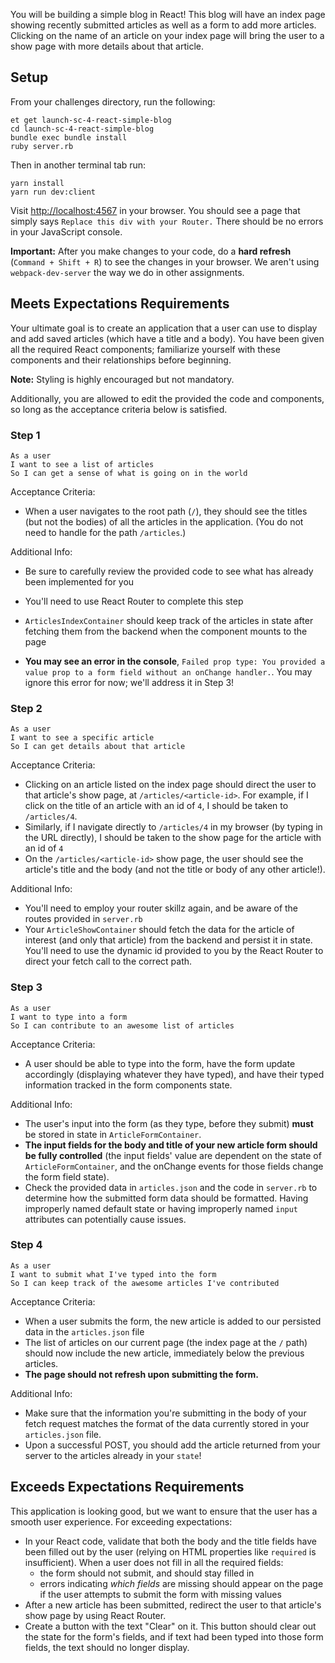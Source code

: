 You will be building a simple blog in React! This blog will have an index page showing recently submitted articles as well as a form to add more articles. Clicking on the name of an article on your index page will bring the user to a show page with more details about that article.

## Setup

From your challenges directory, run the following:

```no-highlight
et get launch-sc-4-react-simple-blog
cd launch-sc-4-react-simple-blog
bundle exec bundle install
ruby server.rb
```

Then in another terminal tab run:

```no-highlight
yarn install
yarn run dev:client
```

Visit <http://localhost:4567> in your browser. You should see a page that simply says `Replace this div with your Router.` There should be no errors in your JavaScript console.

**Important:** After you make changes to your code, do a **hard refresh** (`Command + Shift + R`) to see the changes in your browser. We aren't using `webpack-dev-server` the way we do in other assignments.

## Meets Expectations Requirements

Your ultimate goal is to create an application that a user can use to display and add saved articles (which have a title and a body). You have been given all the required React components; familiarize yourself with these components and their relationships before beginning.

**Note:** Styling is highly encouraged but not mandatory.

Additionally, you are allowed to edit the provided the code and components, so long as the acceptance criteria below is satisfied.

### Step 1

```no-highlight
As a user
I want to see a list of articles
So I can get a sense of what is going on in the world
```

Acceptance Criteria:

- When a user navigates to the root path (`/`), they should see the titles (but not the bodies) of all the articles in the application. (You do not need to handle for the path `/articles`.)

Additional Info:

- Be sure to carefully review the provided code to see what has already been implemented for you
- You'll need to use React Router to complete this step
- `ArticlesIndexContainer` should keep track of the articles in state after fetching them from the backend when the component mounts to the page

- **You may see an error in the console**, `Failed prop type: You provided a value prop to a form field without an onChange handler.`. You may ignore this error for now; we'll address it in Step 3!

### Step 2

```no-highlight
As a user
I want to see a specific article
So I can get details about that article
```

Acceptance Criteria:

- Clicking on an article listed on the index page should direct the user to that article's show page, at `/articles/<article-id>`. For example, if I click on the title of an article with an id of `4`, I should be taken to `/articles/4`.
- Similarly, if I navigate directly to `/articles/4` in my browser (by typing in the URL directly), I should be taken to the show page for the article with an id of `4`
- On the `/articles/<article-id>` show page, the user should see the article's title and the body (and not the title or body of any other article!).

Additional Info:

- You'll need to employ your router skillz again, and be aware of the routes provided in `server.rb`
- Your `ArticleShowContainer` should fetch the data for the article of interest (and only that article) from the backend and persist it in state. You'll need to use the dynamic id provided to you by the React Router to direct your fetch call to the correct path.

### Step 3

```no-highlight
As a user
I want to type into a form
So I can contribute to an awesome list of articles
```

Acceptance Criteria:

- A user should be able to type into the form, have the form update accordingly (displaying whatever they have typed), and have their typed information tracked in the form components state.

Additional Info:
- The user's input into the form (as they type, before they submit) **must** be stored in state in `ArticleFormContainer`.
- **The input fields for the body and title of your new article form should be fully controlled** (the input fields' value are dependent on the state of `ArticleFormContainer`, and the onChange events for those fields change the form field state).
- Check the provided data in `articles.json` and the code in `server.rb` to determine how the submitted form data should be formatted. Having improperly named default state or having improperly named `input` attributes can potentially cause issues.

### Step 4

```no-highlight
As a user
I want to submit what I've typed into the form
So I can keep track of the awesome articles I've contributed
```

Acceptance Criteria:

- When a user submits the form, the new article is added to our persisted data in the `articles.json` file
- The list of articles on our current page (the index page at the `/` path) should now include the new article, immediately below the previous articles.
- **The page should not refresh upon submitting the form.**

Additional Info:

- Make sure that the information you're submitting in the body of your fetch request matches the format of the data currently stored in your `articles.json` file.
- Upon a successful POST, you should add the article returned from your server to the articles already in your `state`!

## Exceeds Expectations Requirements

This application is looking good, but we want to ensure that the user has a smooth user experience. For exceeding expectations:

- In your React code, validate that both the body and the title fields have been filled out by the user (relying on HTML properties like `required` is insufficient). When a user does not fill in all the required fields:
  - the form should not submit, and should stay filled in
  - errors indicating _which fields_ are missing should appear on the page if the user attempts to submit the form with missing values
- After a new article has been submitted, redirect the user to that article's show page by using React Router.
- Create a button with the text "Clear" on it. This button should clear out the state for the form's fields, and if text had been typed into those form fields, the text should no longer display.
